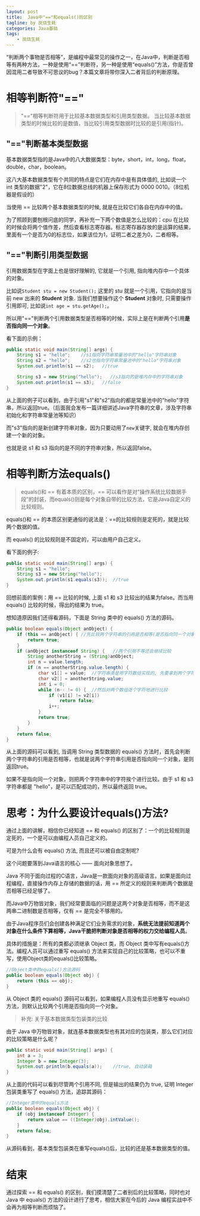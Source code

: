 ```yaml
---
layout: post  
title:  Java中"=="和equals()的区别  
tagline: by 炭烧生蚝  
categories: Java基础
tags: 
    - 炭烧生蚝  
---
```


“判断两个事物是否相等”，是编程中最常见的操作之一，在Java中，判断是否相等有两种方法，一种是使用“==”判断符，另一种是使用“equals()”方法，你是否曾因混用二者导致不可思议的bug？本篇文章将带你深入二者背后的判断原理。

<!--more-->

# 相等判断符"=="

> "=="相等判断符用于比较基本数据类型和引用类型数据。 当比较基本数据类型的时候比较的是数值，当比较引用类型数据时比较的是引用(指针)。

## "=="判断基本类型数据

基本数据类型指的是Java中的八大数据类型：byte，short，int，long，float，double，char，boolean。

这八大基本数据类型有个共同的特点是它们在内存中是有具体值的, 比如说一个 int 类型的数据"2"，它在8位数据总线的机器上保存形式为 0000 0010。（8位机器是假设的）

当使用 == 比较两个基本数据类型的时候, 就是在比较它们各自在内存中的值。

为了照顾到要刨根问底的同学，再补充一下两个数值是怎么比较的：cpu 在比较的时候会将两个值作差，然后查看标志寄存器。标志寄存器存放的是运算的结果，里面有一个是否为0的标志位，如果该位为1，证明二者之差为0，二者相等。

## "=="判断引用类型数据

引用数据类型在字面上也是很好理解的, 它就是一个引用, 指向堆内存中一个具体的对象。

比如说`Student stu = new Student();` 这里的 stu 就是一个引用，它指向的是当前 new 出来的 **Student** 对象. 当我们想要操作这个 **Student** 对象时, 只需要操作引用即可, 比如说`int age = stu.getAge();`。

所以用"=="判断两个引用数据类型是否相等的时候，实际上是在判断两个引用**是否指向同一个对象**。

看下面的示例：

```java
public static void main(String[] args) {
    String s1 = "hello";	//s1指向字符串常量池中的"hello"字符串对象
    String s2 = "hello";	//s2也指向字符串常量池中的"hello"字符串对象
    System.out.println(s1 == s2);   //true

    String s3 = new String("hello");   //s3指向的是堆内存中的字符串对象 
    System.out.println(s1 == s3);	//false
}
```

从上面的例子可以看到，由于引用"s1"和"s2"指向的都是常量池中的"hello"字符串，所以返回true。（后面我会发布一篇详细讲述Java字符串的文章，涉及字符串初始化和字符串常量池等知识）

而"s3"指向的是新创建字符串对象，因为只要动用了`new`关键字, 就会在堆内存创建一个新的对象。

也就是说 s1 和 s3 指向的是不同的字符串对象，所以返回false。

# 相等判断方法equals()

> equals()和 == 有着本质的区别，== 可以看作是对“操作系统比较数据手段”的封装，而equals()则是每个对象自带的比较方法，它是Java自定义的比较规则。

equals()和 == 的本质区别更通俗的说法是：==的比较规则是定死的，就是比较两个数据的值。

而 equals() 的比较规则是不固定的，可以由用户自己定义。

看下面的例子: 

```java
public static void main(String[] args) {
    String s1 = "hello";
    String s3 = new String("hello");    
    System.out.println(s1.equals(s3));	//true
}
```

回想前面的案例：用 == 比较的时候, 上面 s1 和 s3 比较出的结果为false。而当用 equals() 比较的时候，得出的结果为 true。

想知道原因我们还得看源码，下面是 String 类中的 equals() 方法的源码。

```java
public boolean equals(Object anObject) {
    if (this == anObject) {	//先比较两个字符串的引用是否相等(是否指向同一个对象), 是直接返回true
        return true;
    }
    if (anObject instanceof String) {	//两个引用不等还会继续比较
        String anotherString = (String)anObject;
        int n = value.length;
        if (n == anotherString.value.length) {
            char v1[] = value;	//字符串类是用字符数组实现的, 先要拿到两个字符串的字符数组
            char v2[] = anotherString.value;
            int i = 0;
            while (n-- != 0) {	//然后对两个数组逐个字符地进行比较
                if (v1[i] != v2[i])
                    return false;
                i++;
            }
            return true;
        }
    }
    return false;
}
```

从上面的源码可以看到, 当调用 String 类型数据的 equals() 方法时，首先会判断两个字符串的引用是否相等，也就是说两个字符串引用是否指向同一个对象，是则返回true。

如果不是指向同一个对象，则把两个字符串中的字符挨个进行比较。由于 s1 和 s3 字符串都是 "hello"，是可以匹配成功的，所以最终返回 true。


# 思考：为什么要设计equals()方法?

通过上面的讲解，相信你已经知道 == 和 equals() 的区别了：一个的比较规则是定死的，一个是可以由编程人员自己定义的。

可是为什么会有 equals() 方法, 而且还可以被自由定制呢? 

这个问题要落到Java语言的核心 —— 面向对象思想了。

Java 不同于面向过程的C语言，Java是一款面向对象的高级语言。如果是面向过程编程，直接操作内存上存储的数据的话，用 == 所定义的规则来判断两个数据是否相等已经足够了。

而Java中万物皆对象，我们经常要面临的问题是这两个对象是否相等，而不是这两串二进制数是否相等，仅有 == 是完全不够用的。

由于Java程序员们会创建各种满足它们业务需求的对象，**系统无法提前知道两个对象在什么条件下算相等，Java干脆把判断对象是否相等的权力交给编程人员**。


具体的措施是：所有的类都必须继承 Object 类，而 Object 类中写有equals()方法。编程人员可以通过重写 equals() 方法来实现自己的比较策略，也可以不重写，使用Object类的equals()比较策略。


```java
//Object类中的equals()方法源码
public boolean equals(Object obj) {
    return (this == obj);
}
```
从 Object 类的 equals() 源码可以看到，如果编程人员没有显示地重写 equals() 方法，则默认比较两个引用是否指向同一个对象。


> 补充: 关于基本数据类型包装类的比较

由于 Java 中万物皆对象，就连基本数据类型也有其对应的包装类，那么它们对应的比较策略是什么呢？

```java
public static void main(String[] args) {
    int a = 3;
    Integer b = new Integer(3);
    System.out.println(b.equals(a));	//true, 自动装箱
}
```

从上面的代码可以看到尽管两个引用不同, 但是输出的结果仍为 true, 证明 Integer 包装类重写了 equals() 方法，追踪其源码：

```java
//Integer类中的equals方法
public boolean equals(Object obj) {
    if (obj instanceof Integer) {
        return value == ((Integer)obj).intValue();
    }
    return false;
}
```

从源码看到，基本类型包装类在重写equals()后，比较的还是基本数据类型的值。

# 结束

通过探索 == 和 equals() 的区别，我们摸清楚了二者别后的比较策略，同时也对 Java 中 equals() 方法的设计进行了思考，相信大家在今后的 Java 编程实战中不会再为相等判断而烦恼了。